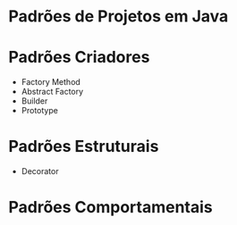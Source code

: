# Padrões de Projetos em Java

# Padrões Criadores

- Factory Method
- Abstract Factory
- Builder
- Prototype

# Padrões Estruturais
- Decorator

# Padrões Comportamentais
